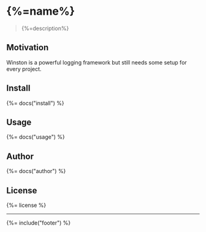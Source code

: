 # {%=name%}
> {%=description%}


## Motivation
Winston is a powerful logging framework but still needs some setup for every project.  

## Install
{%= docs("install") %}

## Usage
{%= docs("usage") %}

## Author
{%= docs("author") %}

## License
{%= license %}

***

{%= include("footer") %}
